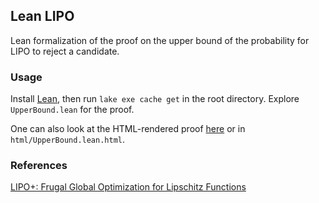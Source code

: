 ## Lean LIPO

Lean formalization of the proof on the upper bound of the probability for LIPO to reject a candidate.

### Usage
Install [Lean](https://leanprover.github.io/), then run `lake exe cache get` in the root directory. Explore `UpperBound.lean` for the proof.

One can also look at the HTML-rendered proof [here](http://www.gaetanserre.fr/assets/Lean/LIPO/html/UpperBound.lean.html) or in `html/UpperBound.lean.html`.

### References
[LIPO+: Frugal Global Optimization for Lipschitz Functions]([https://arxiv.org/abs/1703.02628](https://dl.acm.org/doi/full/10.1145/3688671.3688763))
